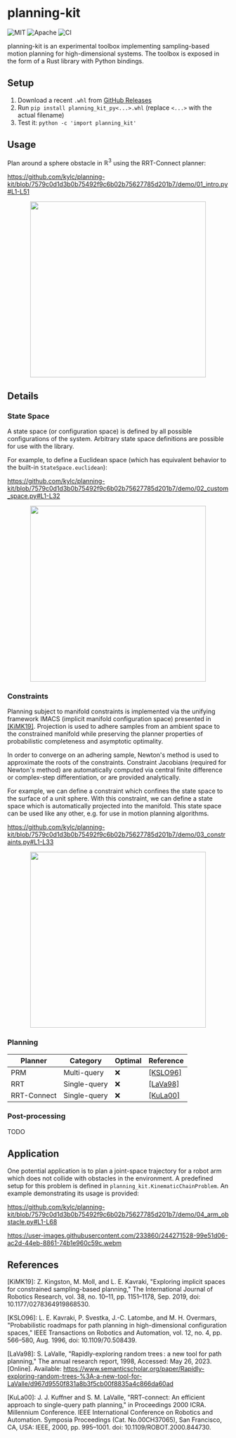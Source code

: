 # planning-kit

<p>
    <img alt="MIT"    src="https://img.shields.io/badge/license-MIT-blue.svg">
    <img alt="Apache" src="https://img.shields.io/badge/license-Apache-blue.svg">
    <img alt="CI"     src="https://github.com/kylc/planning-kit/actions/workflows/ci.yaml/badge.svg">
</p>

planning-kit is an experimental toolbox implementing sampling-based motion planning for high-dimensional systems. The toolbox is exposed in the form of a Rust library with Python bindings.

## Setup

1. Download a recent `.whl` from [GitHub Releases](https://github.com/kylc/planning-kit/releases)
2. Run `pip install planning_kit_py<...>.whl` (replace `<...>` with the actual filename)
3. Test it: `python -c 'import planning_kit'`

## Usage

Plan around a sphere obstacle in $\mathbb{R}^3$ using the RRT-Connect planner:

https://github.com/kylc/planning-kit/blob/7579c0d1d3b0b75492f9c6b02b75627785d201b7/demo/01_intro.py#L1-L51

<p align="center">
    <img height="400" src="https://user-images.githubusercontent.com/233860/244265174-68069931-3bf9-410e-9c4f-5a0e3baff516.png">
</p>

## Details

### State Space

A state space (or configuration space) is defined by all possible configurations of the system. Arbitrary state space definitions are possible for use with the library.

For example, to define a Euclidean space (which has equivalent behavior to the built-in `StateSpace.euclidean`):

https://github.com/kylc/planning-kit/blob/7579c0d1d3b0b75492f9c6b02b75627785d201b7/demo/02_custom_space.py#L1-L32

<p align="center">
    <img height="400" src="https://user-images.githubusercontent.com/233860/244265175-285e9884-19be-418c-8c75-16cd02faaf0e.png">
</p>

### Constraints

Planning subject to manifold constraints is implemented via the unifying framework IMACS (implicit manifold configuration space) presented in [[KiMK19]](#kimk19). Projection is used to adhere samples from an ambient space to the constrained manifold while preserving the planner properties of probabilistic completeness and asymptotic optimality.

In order to converge on an adhering sample, Newton's method is used to approximate the roots of the constraints. Constraint Jacobians (required for Newton's method) are automatically computed via central finite difference or complex-step differentiation, or are provided analytically.

For example, we can define a constraint which confines the state space to the surface of a unit sphere. With this constraint, we can define a state space which is automatically projected into the manifold. This state space can be used like any other, e.g. for use in motion planning algorithms.

https://github.com/kylc/planning-kit/blob/7579c0d1d3b0b75492f9c6b02b75627785d201b7/demo/03_constraints.py#L1-L33

<p align="center">
    <img height="400" src="https://user-images.githubusercontent.com/233860/244265172-db2e12b8-6100-41d0-bdbe-75b8b8af4b6b.png">
</p>

### Planning

| Planner     | Category     | Optimal | Reference           |
|-------------|--------------|---------|---------------------|
| PRM         | Multi-query  | :x:     | [[KSLO96]](#kslo96) |
| RRT         | Single-query | :x:     | [[LaVa98]](#lava98) |
| RRT-Connect | Single-query | :x:     | [[KuLa00]](#kula00) |

### Post-processing

TODO

## Application

One potential application is to plan a joint-space trajectory for a robot arm which does not collide with obstacles in the environment. A predefined setup for this problem is defined in `planning_kit.KinematicChainProblem`. An example demonstrating its usage is provided:

https://github.com/kylc/planning-kit/blob/7579c0d1d3b0b75492f9c6b02b75627785d201b7/demo/04_arm_obstacle.py#L1-L68

https://user-images.githubusercontent.com/233860/244271528-99e51d06-ac2d-44eb-8861-74b1e960c59c.webm

## References

<a id="kimk19">[KiMK19]:</a>
Z. Kingston, M. Moll, and L. E. Kavraki, "Exploring implicit spaces for constrained sampling-based planning," The International Journal of Robotics Research, vol. 38, no. 10–11, pp. 1151–1178, Sep. 2019, doi: 10.1177/0278364919868530.

<a id="kslo96">[KSLO96]:</a>
L. E. Kavraki, P. Svestka, J.-C. Latombe, and M. H. Overmars, "Probabilistic roadmaps for path planning in high-dimensional configuration spaces," IEEE Transactions on Robotics and Automation, vol. 12, no. 4, pp. 566–580, Aug. 1996, doi: 10.1109/70.508439.

<a id="lava98">[LaVa98]:</a>
S. LaValle, "Rapidly-exploring random trees : a new tool for path planning," The annual research report, 1998, Accessed: May 26, 2023. [Online]. Available: https://www.semanticscholar.org/paper/Rapidly-exploring-random-trees-%3A-a-new-tool-for-LaValle/d967d9550f831a8b3f5cb00f8835a4c866da60ad

<a id="kula00">[KuLa00]:</a>
J. J. Kuffner and S. M. LaValle, "RRT-connect: An efficient approach to single-query path planning," in Proceedings 2000 ICRA. Millennium Conference. IEEE International Conference on Robotics and Automation. Symposia Proceedings (Cat. No.00CH37065), San Francisco, CA, USA: IEEE, 2000, pp. 995–1001. doi: 10.1109/ROBOT.2000.844730.
